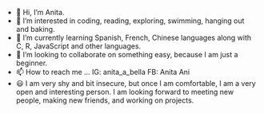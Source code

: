 - 👋 Hi, I’m Anita.
- 👀 I’m interested in coding, reading, exploring, swimming, hanging out and baking.
- 🌱 I’m currently learning Spanish, French, Chinese languages along with C, R, JavaScript and other languages.
- 💞️ I’m looking to collaborate on something easy, because I am just a beginner.
- 📫 How to reach me ... IG: anita_a_bella  FB: Anita Ani
- 😃 I am very shy and bit insecure, but once I am comfortable, I am a very open and interesting person. 
I am looking forward to meeting new people, making new friends, and working on projects.

<!---
AnitaBella/AnitaBella is a ✨ special ✨ repository because its `README.md` (this file) appears on your GitHub profile.
You can click the Preview link to take a look at your changes.
--->

